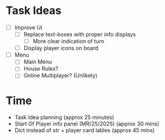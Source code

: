 # Task Ideas

- [ ] Improve UI
    - [ ] Replace text-boxes with proper info displays
        - [ ] More clear indication of turn
    - [ ] Display player icons on board
- [ ] Menu
    - [ ] Main Menu
    - [ ] House Rules?
    - [ ] Online Multiplayer? (Unlikely)

# Time

- Task Idea planning (approx 25 minutes)
- Start Of Player info panel (MR/25/2025) (approx 30 mins)
- Dict instead of str + player card lables (approx 45 mins)


